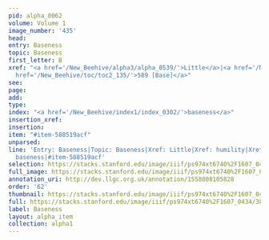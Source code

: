 ```yaml
---
pid: alpha_0062
volume: Volume 1
image_number: '435'
head: 
entry: Baseness
topic: Baseness
first_letter: B
xref: "<a href='/New_Beehive/alpha3/alpha_0539/'>Little</a>|<a href='/New_Beehive/alpha2/alpha_0436/'>humility</a>|<a
  href='/New_Beehive/toc/toc2_135/'>589 [Base]</a>"
see: 
page: 
add: 
type: 
index: "<a href='/New_Beehive/index1/index_0302/'>baseness</a>"
insertion_xref: 
insertion: 
item: "#item-588519acf"
unparsed: 
line: 'Entry: Baseness|Topic: Baseness|Xref: Little|Xref: humility|Xref: 589 [Base]|Index:
  baseness|#item-588519acf'
selection: https://stacks.stanford.edu/image/iiif/ps974xt6740%2F1607_0434/380,3001,3026,389/full/0/default.jpg
full_image: https://stacks.stanford.edu/image/iiif/ps974xt6740%2F1607_0434/full/full/0/default.jpg
annotation_uri: http://dev.llgc.org.uk/annotation/1558808105828
order: '62'
thumbnail: https://stacks.stanford.edu/image/iiif/ps974xt6740%2F1607_0434/380,3001,600,180/250,/0/default.jpg
full: https://stacks.stanford.edu/image/iiif/ps974xt6740%2F1607_0434/380,3001,3026,389/full/0/default.jpg
label: Baseness
layout: alpha_item
collection: alpha1
---
```

